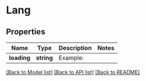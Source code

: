 # Lang

## Properties
Name | Type | Description | Notes
------------ | ------------- | ------------- | -------------
**loading** | **string** | Example: | 

[[Back to Model list]](../README.md#documentation-for-models) [[Back to API list]](../README.md#documentation-for-api-endpoints) [[Back to README]](../README.md)


